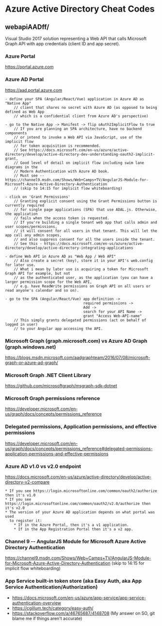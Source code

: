 # Azure Active Directory Cheat Codes

## webapiAADff/
Visual Studio 2017 solution representing a Web API that calls Microsoft Graph API with app credentials (client ID and app secret).

### Azure Portal
https://portal.azure.com


### Azure AD Portal
https://aad.portal.azure.com


    - define your SPA (Angular/React/Vue) application in Azure AD as "Native App"
        // client that shares no secret with Azure AD (as opposed to being defined as Web App
        // which is a confidential client from Azure AD's perspective)
    
    - go to the Native App -> Manifest -> flip oAuth2ImplicitFlow to true
        // If you are planning an SPA architecture, have no backend components
        // or intend to invoke a Web API via JavaScript, use of the implicit flow
        // for token acquisition is recommended.
        // See https://docs.microsoft.com/en-us/azure/active-directory/develop/active-directory-dev-understanding-oauth2-implicit-grant,
        // Good level of detail on implicit flow including swim lane diagrams in the
        // Modern Authentication with Azure AD book.
        // Must see -- https://channel9.msdn.com/Shows/Web+Camps+TV/AngularJS-Module-for-Microsoft-Azure-Active-Directory-Authentication
        // (skip to 14:15 for implicit flow whiteboarding)
    
    - click on 'Grant Permissions'
        // Granting explicit consent using the Grant Permissions button is currently required
        // for single page applications (SPA) that use ADAL.js. Otherwise, the application 
        // fails when the access token is requested.
        // If you're building a single tenant web app that calls admin and user scopes/permissions,
        // it will consent for all users in that tenant. This will let the app call any admin scopes,
        // and also suppress consent for all the users inside the tenant.
        // See this - https://docs.microsoft.com/en-us/azure/active-directory/develop/active-directory-integrating-applications
    
    - define Web API in Azure AD as "Web App / Web API"
        // Also create a secret (key), store it in your API's web.config for later use.
        // What i mean by later use is acquiring a token for Microsoft Graph API for example, but not
        // as the authenticated user, as the application (you can have a larger permission scope for the Web API,
        // e.g. have ReadWrite permissions on Graph API on all users or read anyone's calendar and so on).
    
    - go to the SPA (Angular/React/Vue) app definition ->
                                        required permissions ->
                                        Add ->
                                        search for your API Name ->
                                        grant "Access Web-API-name"
        // This simply grants delegated permissions (act on behalf of logged in user)
        // to your Angular app accessing the API.


### Microsoft Graph (graph.microsoft.com) vs Azure AD Graph (graph.windows.net)
https://blogs.msdn.microsoft.com/aadgraphteam/2016/07/08/microsoft-graph-or-azure-ad-graph/


### Microsoft Graph .NET Client Library
https://github.com/microsoftgraph/msgraph-sdk-dotnet


### Microsoft Graph permissions reference
https://developer.microsoft.com/en-us/graph/docs/concepts/permissions_reference


### Delegated permissions, Application permissions, and effective permissions
https://developer.microsoft.com/en-us/graph/docs/concepts/permissions_reference#delegated-permissions-application-permissions-and-effective-permissions


### Azure AD v1.0 vs v2.0 endpoint
https://docs.microsoft.com/en-us/azure/active-directory/develop/active-directory-v2-compare

    * If you see https://login.microsoftonline.com/common/oauth2/authorize then it's v1.0
    * If you see https://login.microsoftonline.com/common/oauth2/v2.0/authorize then it's v2.0
    * The version of your Azure AD application depends on what portal was used
      to register it:
        * If in the Azure Portal, then it's a v1 application.
        * If in the App Registration Portal then it's a v2 app.


### Channel 9 -- AngularJS Module for Microsoft Azure Active Directory Authentication
https://channel9.msdn.com/Shows/Web+Camps+TV/AngularJS-Module-for-Microsoft-Azure-Active-Directory-Authentication
(skip to 14:15 for implicit flow whiteboarding)


### App Service built-in token store (aka Easy Auth, aka App Service Authentication/Authorization)
* https://docs.microsoft.com/en-us/azure/app-service/app-service-authentication-overview
* https://cgillum.tech/category/easy-auth/
* https://stackoverflow.com/a/46765687/4148708 (My answer on SO, git blame me if things aren't accurate)
